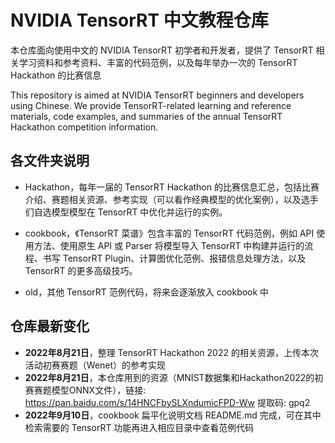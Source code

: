 # NVIDIA TensorRT 中文教程仓库

本仓库面向使用中文的 NVIDIA TensorRT 初学者和开发者，提供了 TensorRT 相关学习资料和参考资料、丰富的代码范例，以及每年举办一次的 TensorRT Hackathon 的比赛信息

This repository is aimed at NVIDIA TensorRT beginners and developers using Chinese. We provide TensorRT-related learning and reference materials, code examples, and summaries of the annual TensorRT Hackathon competition information.

## 各文件夹说明

+ Hackathon，每年一届的 TensorRT Hackathon 的比赛信息汇总，包括比赛介绍、赛题相关资源、参考实现（可以看作经典模型的优化案例），以及选手们自选模型模型在 TensorRT 中优化并运行的实例。

+ cookbook，《TensorRT 菜谱》包含丰富的 TensorRT 代码范例，例如 API 使用方法、使用原生 API 或 Parser 将模型导入 TensorRT 中构建并运行的流程、书写 TensorRT Plugin、计算图优化范例、报错信息处理方法，以及 TensorRT 的更多高级技巧。

+ old，其他 TensorRT 范例代码，将来会逐渐放入 cookbook 中

## 仓库最新变化

+ **2022年8月21日**，整理 TensorRT Hackathon 2022 的相关资源，上传本次活动初赛赛题（Wenet）的参考实现
+ **2022年8月21日**，本仓库用到的资源（MNIST数据集和Hackathon2022的初赛赛题模型ONNX文件），链接: https://pan.baidu.com/s/14HNCFbySLXndumicFPD-Ww 提取码: gpq2
+ **2022年9月10日**，cookbook 扁平化说明文档 README.md 完成，可在其中检索需要的 TensorRT 功能再进入相应目录中查看范例代码
